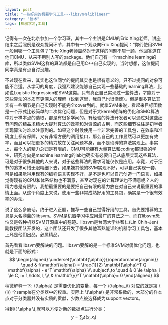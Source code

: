 ```yaml
---
layout: post
title: "一些好用的机器学习工具---libsvm与liblinear"
category: "技术"
tags: [机器学习,工具]
---
```


记得有一次在北京参加一个学习班，其中一个主讲是CMU的Eric Xing老师。讲座结束之后照例是观众提问环节，其中有一个观众向Eric Xing提问：“你们使用SVM一般用哪一个工具包？”Eric Xing老师显然对于这样的问题不屑一顾，他回答道在他们CMU，从来不用别人写的package。他们自己有一个machine learning的库，所以类似SVM这样的算法都是自己用C++自己实现的。当时想想，这位提问同学真是有点自讨没趣。
   
不过现在看来，其实也这位同学的提问其实也是很有意义的，只不过提问的对象可能不合适。从学习的角度，我强烈建议能够自己实现一些基础的learning算法，比如说Logistic Regression和SVM这类。只有真正自己实现过一些算法，才能对于这些算法的本质有更深入的理解（说到这里，我自己也很惭愧）。但是很多算法其实有一些细节是自己实现时不能完全cover到的。就拿SVM来说，看起来目标函数是一个形式比较简单的二次优化问题，但是对于大kernel矩阵的优化和SMO算法中对于样本点的选取，都是有很多学问的。有经验的算法开发者可以通过对这些细节问题的精益求精大大提升算法的效率和对资源的占用，而这些细节往往是初学者实现算法时难以注意到的。如果这个时候使用一个非常完善的工具包，在效率和准确度上都有保障，又有非常方便的调用接口，那么自己的工作显然可以更加有效率，而且可以把更多的精力放在关注问题本身，而不是琐碎的算法实现上。事实上，每个人的精力总归是有限的，CMU可能拥有大量算法和coding都很强的学生，研究方向是machine learning的lab也确实有必要自己从底层实现这些算法，可是对于很多其他的人来说，对于这些算法的需求可能仅仅是应用。毕竟，对于细节的追求可惜无限精细下去，如果嫌其他的SVM实现不好，可以自己实现一套，可是如果觉得用现有的编程语言实现不好，是不是也可以自己创造一门语言，如果觉得现有的CPU和体系结构也不满意，甚至对现在的计算理论也不满意呢？人的精力总是有限的，我想最重要的是要把自己有限的精力放在对自己来说最重要的事情上面。从这个角度上来说，使用一些非常成熟好用的工具包，确实是一个很有效率的办法。    	        

说了这么多废话，终于进入正题，推荐一些自己觉得好用的工具。首先要推荐的工具是大名鼎鼎的libsvm。SVM是机器学习中应用最广的算法之一，而在libsvm恐怕又是各种机器SVM开源库中的翘楚。libsvm是台湾大学林智仁(Lin Chih-Jen)副教授团队开发的，这个团队还开发了很多其他耳熟能详的机器学习工具包，基本上凡是他们出品，必属精品。

首先看看libsvm要解决的问题。libsvm要解的是一个标准SVM对偶优化问题，也就是下面的形式：
$$
\begin{aligned}
\underset{\mathbf{\alpha}}{\operatorname{argmin}} \quad & f(\mathbf{\alpha}) =
\frac{1}{2} \mathbf{\alpha}^T Q \mathbf{\alpha} - e^T \mathbf{\alpha} \\\
subject\,to \quad & 0 \le \alpha_i \le C, i= 1,\ldots,l, \\\
& \mathbf{y}^T \mathbf{\alpha}= 0
\end{aligned}
$$

稍微解释一下: \\(\alpha\\) 是需要优化的变量，每一个 \\(\alpha_i\\) 对应的就是第 
\\(i\\) 个sample在分类器中的权重。实际上 \\(\alpha\\) 是非常系数的，大部分的样本点对于分类器并没有实质的贡献，少数点被选择成为support vectors。

得到\\( \alpha \\),就可以方便对新的数据点进行分类：
$$
y = \sum_{i} \mathcal{k}(x, x_i)
$$